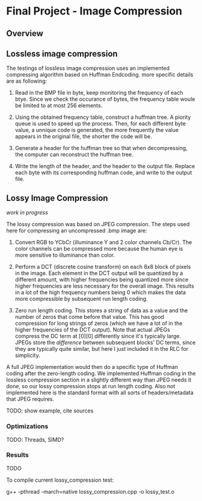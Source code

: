 # Final Project - Image Compression


## Overview

## Lossless image compression

The testings of lossless image compression uses an implemented compressing algorithm based on Huffman Endcoding. more specific details are as following:

1. Read in the BMP file in byte, keep monitoring the frequency of each btye. Since we check the occurance of bytes, the frequency table woule be limited to at most 256 elements.

2. Using the obtained frequency table, construct a huffman tree. A piority queue is used to speed up the process. Then, for each different byte value, a unnique code is generated, the more frequently the value appears in the original file, the shorter the code will be. 

3. Generate a header for the huffman tree so that when decompressing, the computer can reconstruct the huffman tree.

4. Write the length of the header, and the header to the output file. Replace each byte with its corresponding huffman code, and write to the output file.

## Lossy Image Compression

*work in progress*

The lossy compression was based on JPEG compression. The steps used here for compressing an uncompressed .bmp image are:

1. Convert RGB to YCbCr (illuminance Y and 2 color channels Cb/Cr). The color channels can be compressed more because the human eye is more sensitive to illuminance than color.

2. Perform a DCT (discrete cosine transform) on each 8x8 block of pixels in the image. Each element in the DCT output will be quantized by a different amount, with higher frequencies being quantized more since higher frequencies are less necessary for the overall image. This results in a lot of the high frequency numbers being 0 which makes the data more compressible by subsequent run length coding. 

3. Zero run length coding. This stores a string of data as a value and the number of zeros that come before that value. This has good compression for long strings of zeros (which we have a lot of in the higher frequencies of the DCT output). 
Note that actual JPEGs compress the DC term at [0][0] differently since it's typically large. JPEGs store the *difference* between subsequent blocks' DC terms, since they are typically quite similar, but here I just included it in the RLC for simplicity.

A full JPEG implementation would then do a specific type of Huffman coding after the zero-length coding. We implemented Huffman coding in the lossless compression section in a slightly different way than JPEG needs it done, so our lossy compression stops at run length coding. Also not implemented here is the standard format with all sorts of headers/metadata that JPEG requires. 

TODO: show example, cite sources

### Optimizations 

TODO: Threads, SIMD?

### Results

TODO

To compile current lossy_compression test:

g++ -pthread -march=native lossy_compression.cpp -o lossy_test.o